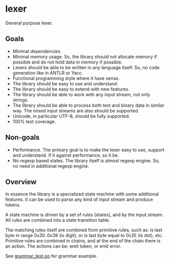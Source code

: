 # lexer

General purpose lexer.

## Goals

* Minimal dependencies.
* Minimal memory usage. So, the library should not allocate memory if possible and do not hold data in memory if possible.
* Lexers should be able to be written in any language itself. So, no code generation like in ANTLR or Yacc.
* Functional programming style where it have sense.
* The library should be easy to use and understand.
* The library should be easy to extend with new features.
* The library should be able to work with any input stream, not only strings.
* The library should be able to process both text and binary data in similar way. The mixed input streams are also should be supported.
* Unicode, in particular UTF-8, should be fully supported.
* 100% test coverage.

## Non-goals

* Performance. The primary goal is to make the lexer easy to use, support and understand. If it against performance, so it be.
* No regexp based states. The library itself is almost regexp engine. So, no need in additional regexp engine.

## Overview

In essence the library is a specialized state machine with some additional features. It can be used to parse any kind of input stream and produce tokens.

A state machine is driven by a set of rules (states), and by the input stream. All rules are combined into a state transition table.

The matching rules itself are combined from primitive rules, such as: is last byte in range 0x30..0x39 (is digit), or is last byte equal to 0x2E (is dot), etc. Primitive rules are combined in chains, and at the end of the chain there is an action. The actions can be: emit token, or emit error.

See [grammar_test.go](grammar_test.go) for grammar example.

